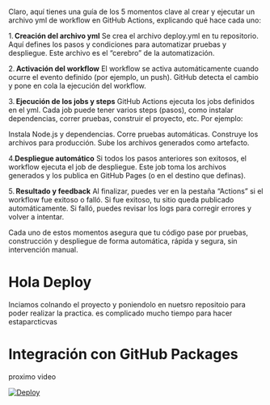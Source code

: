 Claro, aquí tienes una guía de los 5 momentos clave al crear y ejecutar un archivo yml de workflow en GitHub Actions, explicando qué hace cada uno:

1. **Creación del archivo yml**
Se crea el archivo deploy.yml en tu repositorio. Aquí defines los pasos y condiciones para automatizar pruebas y despliegue. Este archivo es el “cerebro” de la automatización.

2. **Activación del workflow**
El workflow se activa automáticamente cuando ocurre el evento definido (por ejemplo, un push). GitHub detecta el cambio y pone en cola la ejecución del workflow.

3. **Ejecución de los jobs y steps**
GitHub Actions ejecuta los jobs definidos en el yml. Cada job puede tener varios steps (pasos), como instalar dependencias, correr pruebas, construir el proyecto, etc.
Por ejemplo:

Instala Node.js y dependencias.
Corre pruebas automáticas.
Construye los archivos para producción.
Sube los archivos generados como artefacto.

4.**Despliegue automático**
Si todos los pasos anteriores son exitosos, el workflow ejecuta el job de despliegue. Este job toma los archivos generados y los publica en GitHub Pages (o en el destino que definas).

5. **Resultado y feedback**
Al finalizar, puedes ver en la pestaña “Actions” si el workflow fue exitoso o falló. Si fue exitoso, tu sitio queda publicado automáticamente. Si falló, puedes revisar los logs para corregir errores y volver a intentar.

Cada uno de estos momentos asegura que tu código pase por pruebas, construcción y despliegue de forma automática, rápida y segura, sin intervención manual.






# Hola Deploy
Inciamos colnando el proyecto y poniendolo en nuetsro repositoio para poder realizar la practica. es complicado mucho tiempo para hacer estaparcticvas
 # Integración con GitHub Packages
proximo video 


[![Deploy](https://github.com/De-javu/Deploy-azure/actions/workflows/deploy.yml/badge.svg?event=label)](https://github.com/De-javu/Deploy-azure/actions/workflows/deploy.yml)